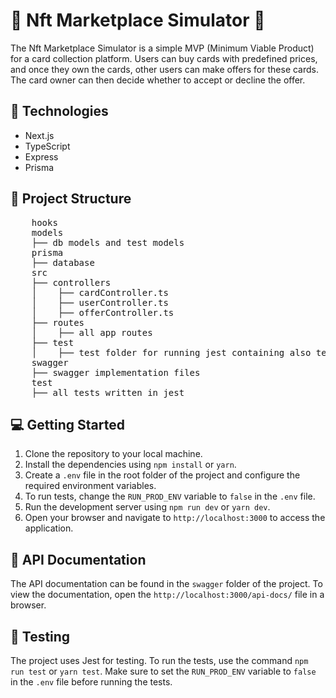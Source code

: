 # 🌟 Nft Marketplace Simulator 🌟

The Nft Marketplace Simulator is a simple MVP (Minimum Viable Product) for a card collection platform. Users can buy cards with predefined prices, and once they own the cards, other users can make offers for these cards. The card owner can then decide whether to accept or decline the offer.

## 🚀 Technologies

- Next.js
- TypeScript
- Express
- Prisma

## 📁 Project Structure


<pre>
    hooks
    models
    ├── db models and test models
    prisma
    ├── database
    src
    ├── controllers
    │    ├── cardController.ts
    │    ├── userController.ts
    │    ├── offerController.ts
    ├── routes
    │    ├── all app routes
    ├── test
    │    ├── test folder for running jest containing also test controllers
    swagger
    ├── swagger implementation files
    test
    ├── all tests written in jest
</pre>


## 💻 Getting Started

1. Clone the repository to your local machine.
2. Install the dependencies using `npm install` or `yarn`.
3. Create a `.env` file in the root folder of the project and configure the required environment variables.
4. To run tests, change the `RUN_PROD_ENV` variable to `false` in the `.env` file.
5. Run the development server using `npm run dev` or `yarn dev`.
6. Open your browser and navigate to `http://localhost:3000` to access the application.

## 📝 API Documentation

The API documentation can be found in the `swagger` folder of the project. To view the documentation, open the `http://localhost:3000/api-docs/` file in a browser.

## 🧪 Testing

The project uses Jest for testing. To run the tests, use the command `npm run test` or `yarn test`. Make sure to set the `RUN_PROD_ENV` variable to `false` in the `.env` file before running the tests.
